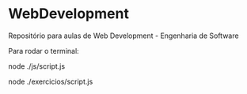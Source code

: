 # WebDevelopment
Repositório para aulas de Web Development - Engenharia de Software

Para rodar o terminal:

node ./js/script.js

node ./exercicios/script.js
